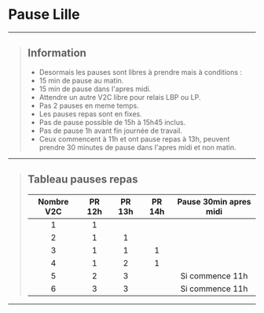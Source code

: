 # **Pause Lille**
---
> ## **Information**
> - Desormais les pauses sont libres à prendre mais à conditions :
> - 15 min de pause au matin.
> - 15 min de pause dans l'apres midi.
> - Attendre un autre V2C libre pour relais LBP ou LP.
> - Pas 2 pauses en meme temps.
> - Les pauses repas sont en fixes.
> - Pas de pause possible de 15h à 15h45 inclus.
> - Pas de pause 1h avant fin journée de travail.
> - Ceux commencent à 11h et ont pause repas à 13h, peuvent prendre 30 minutes de pause dans l'apres midi et non matin.
---
> ## **Tableau pauses repas**
> |Nombre V2C|PR 12h|PR 13h|PR 14h|Pause 30min apres midi|
> |:-:|:-:|:-:|:-:|:-:|
> |1|1||||
> |2|1|1|||
> |3|1|1|1||
> |4|1|2|1||
> |5|2|3||Si commence 11h|
> |6|3|3||Si commence 11h|
---

